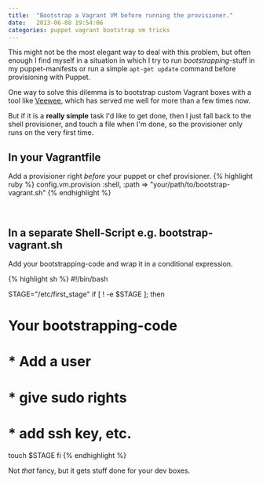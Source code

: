 ```yaml
---
title:  "Bootstrap a Vagrant VM before running the provisioner."
date:   2013-06-08 19:54:06
categories: puppet vagrant bootstrap vm tricks
---
```


This might not be the most elegant way to deal with this problem,
but often enough I find myself in a situation in which I try to
run *bootstrapping*-stuff in my puppet-manifests or run a simple
`apt-get update` command before provisioning with Puppet.

One way to solve this dilemma is to bootstrap custom Vagrant boxes
with a tool like [Veewee](https://github.com/jedi4ever/veewee), which 
has served me well for more than a few times now.

But if it is a **really simple** task I'd like to get done, then I just
fall back to the shell provisioner, and touch a file when I'm done, so
the provisioner only runs on the very first time.

## In your Vagrantfile
Add a provisioner right _before_ your puppet or chef provisioner.
{% highlight ruby %}
  config.vm.provision :shell, :path => "your/path/to/bootstrap-vagrant.sh"
{% endhighlight %}

<br>

## In a separate Shell-Script e.g. bootstrap-vagrant.sh
Add your bootstrapping-code and wrap it in a conditional expression.

{% highlight sh %}
#!/bin/bash

STAGE="/etc/first_stage"
if [ ! -e $STAGE ]; then
  # Your bootstrapping-code
  # * Add a user
  # * give sudo rights
  # * add ssh key, etc.
  touch $STAGE
fi
{% endhighlight %}

Not *that* fancy, but it gets stuff done for your dev boxes.
